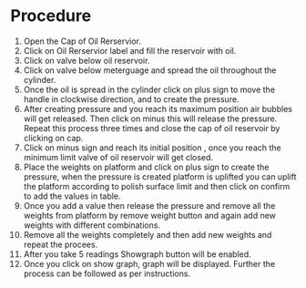 # Procedure

1. Open the Cap of Oil Rerservior. 
2.  Click on Oil Rerservior label and fill the reservoir with oil.  
3. Click on valve below oil reservoir. 
4. Click on  valve below meterguage and spread the oil throughout the cylinder.
5. Once the oil is spread in the cylinder click on plus sign to move the handle in clockwise    direction, and to create the pressure.
6. After creating  pressure and you reach its maximum  position air bubbles will get released. Then click on minus this will release the pressure. Repeat this process three times and close the cap of oil reservoir by clicking on cap.  
7. Click on minus sign and reach its initial position , once you reach the minimum limit valve of oil reservoir will get closed. 
8. Place the weights on platform and click on plus sign to create the pressure, when the pressure is created platform is uplifted you can uplift the platform according to polish surface limit and then click on confirm to add the values in table.
9. Once you add a value then release the pressure and remove all the weights from platform by remove weight button and again add new weights with different combinations.
10. Remove all the weights completely and then add new weights and repeat the procees. 
11. After you take 5 readings Showgraph button will be enabled. 
12. Once you click on show graph, graph will be displayed. Further the process can be followed as per instructions.
